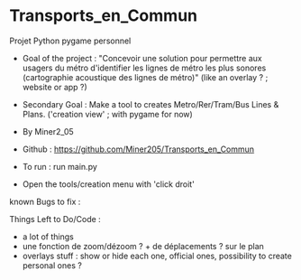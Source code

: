 # Transports_en_Commun
 
Projet Python pygame personnel

- Goal of the project :
"Concevoir une solution pour permettre aux usagers du métro d'identifier les lignes de métro les plus sonores (cartographie acoustique des lignes de métro)"
  (like an overlay ? ; website or app ?)

- Secondary Goal : Make a tool to creates Metro/Rer/Tram/Bus Lines & Plans. ('creation view' ; with pygame for now)


- By Miner2_05

- Github : https://github.com/Miner205/Transports_en_Commun


- To run : run main.py
- Open the tools/creation menu with 'click droit'



known Bugs to fix : 


Things Left to Do/Code :
- a lot of things
- une fonction de zoom/dézoom ? + de déplacements ? sur le plan
- overlays stuff : show or hide each one, official ones, possibility to create personal ones ?